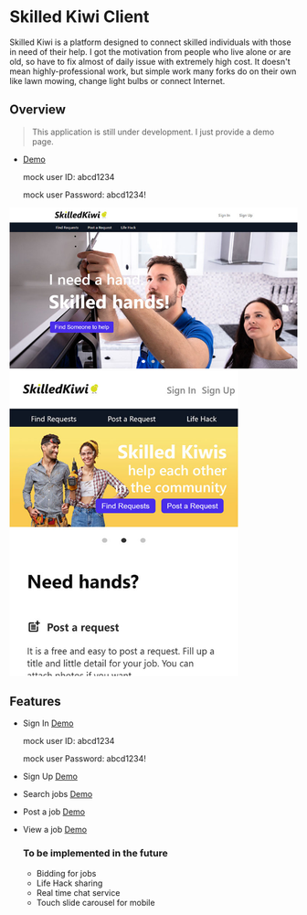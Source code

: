 # Skilled Kiwi Client

Skilled Kiwi is a platform designed to connect skilled individuals with those in need of their help. I got the motivation from people who live alone or are old, so have to fix almost of daily issue with extremely high cost. It doesn't mean highly-professional work, but simple work many forks do on their own like lawn mowing, change light bulbs or connect Internet.

## Overview

> This application is still under development. I just provide a demo page.

- [Demo](http://skilledkiwi.netlify.app/)

  mock user ID: abcd1234

  mock user Password: abcd1234!

<img width="800" src="./public/screenshot/1.jpg">

<img width="400" src="./public/screenshot/2.jpg">

## Features

- Sign In [Demo](http://skilledkiwi.netlify.app/sign_in)

  mock user ID: abcd1234

  mock user Password: abcd1234!

- Sign Up [Demo](http://skilledkiwi.netlify.app/sign_up)
- Search jobs [Demo](http://skilledkiwi.netlify.app/find_requests)
- Post a job [Demo](https://skilledkiwi.netlify.app/post_request)
- View a job [Demo](https://skilledkiwi.netlify.app/request/2)

  ### To be implemented in the future

  - Bidding for jobs
  - Life Hack sharing
  - Real time chat service
  - Touch slide carousel for mobile
